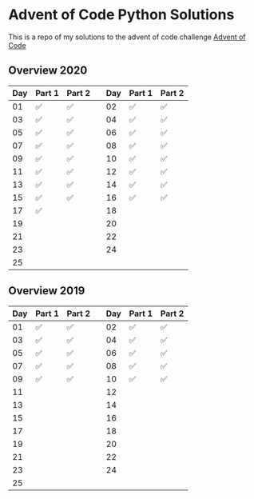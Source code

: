 # Advent of Code Python Solutions

This is a repo of my solutions to the advent of code challenge [Advent of Code](https://adventofcode.com/)



## Overview 2020

| Day | Part 1 | Part 2 ||Day | Part 1 | Part 2 |
| --- | --- | --- |---| --- | --- | --- |
| 01 | :white_check_mark: | :white_check_mark: || 02 | :white_check_mark: | :white_check_mark: |
| 03 | :white_check_mark: | :white_check_mark: || 04 | :white_check_mark: | :white_check_mark: |
| 05 | :white_check_mark: | :white_check_mark: || 06 | :white_check_mark: | :white_check_mark: |
| 07 | :white_check_mark: | :white_check_mark: || 08 | :white_check_mark: | :white_check_mark: |
| 09 | :white_check_mark: | :white_check_mark: || 10 | :white_check_mark: | :white_check_mark: |
| 11 | :white_check_mark: | :white_check_mark: || 12 | :white_check_mark: | :white_check_mark: |
| 13 | :white_check_mark: | :white_check_mark: || 14 | :white_check_mark: | :white_check_mark: |
| 15 | :white_check_mark: | :white_check_mark: || 16 | :white_check_mark: | :white_check_mark: |
| 17 | :white_check_mark: |  || 18 |  |  |
| 19 |  |  || 20 |  |  |
| 21 |  |  || 22 |  |  |
| 23 |  |  || 24 |  |  |
| 25 |  |  |||||

## Overview 2019

| Day | Part 1 | Part 2 ||Day | Part 1 | Part 2 |
| --- | --- | --- |---| --- | --- | --- |
| 01 | :white_check_mark: | :white_check_mark: || 02 | :white_check_mark: | :white_check_mark: |
| 03 | :white_check_mark: | :white_check_mark: || 04 | :white_check_mark: | :white_check_mark: |
| 05 | :white_check_mark: | :white_check_mark: || 06 | :white_check_mark: | :white_check_mark: |
| 07 | :white_check_mark: | :white_check_mark: || 08 | :white_check_mark: | :white_check_mark: |
| 09 | :white_check_mark: | :white_check_mark: || 10 | :white_check_mark: | :white_check_mark: |
| 11 |  |  || 12 |  |  |
| 13 |  |  || 14 |  |  |
| 15 |  |  || 16 |  |  |
| 17 |  |  || 18 |  |  |
| 19 |  |  || 20 |  |  |
| 21 |  |  || 22 |  |  |
| 23 |  |  || 24 |  |  |
| 25 |  |  |||||